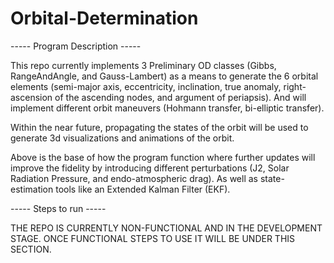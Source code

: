 # Orbital-Determination

----- Program Description -----

This repo currently implements 3 Preliminary OD classes (Gibbs, RangeAndAngle, and Gauss-Lambert) as a means to generate the 6 orbital elements (semi-major axis, eccentricity, inclination, true anomaly, right-ascension of the ascending nodes, and argument of periapsis). And will implement different orbit maneuvers (Hohmann transfer, bi-elliptic transfer).

Within the near future, propagating the states of the orbit will be used to generate 3d visualizations and animations of the orbit.

Above is the base of how the program function where further updates will improve the fidelity by introducing different perturbations (J2, Solar Radiation Pressure, and endo-atmospheric drag). As well as state-estimation tools like an Extended Kalman Filter (EKF).


----- Steps to run -----

THE REPO IS CURRENTLY NON-FUNCTIONAL AND IN THE DEVELOPMENT STAGE. ONCE FUNCTIONAL STEPS TO USE IT WILL BE UNDER THIS SECTION.
